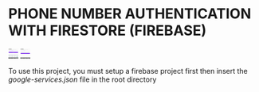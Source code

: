 # PHONE NUMBER AUTHENTICATION WITH FIRESTORE (FIREBASE)

<img src="auth1.png"
     alt="Phone authetication image 1"
     style="width: 20px; height: 20px;" />
<img src="auth2.png"
     alt="Phone authetication image 2"
     style="width: 20px; height: 20px;" />

To use this project, you must setup a firebase project first then insert the *google-services.json* file in the root directory